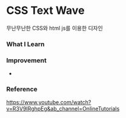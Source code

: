 # CSS Text Wave

무난무난한 CSS와 html js를 이용한 디자인

### What I Learn

### Improvement

-

### Reference

https://www.youtube.com/watch?v=R3V9IRghpEg&ab_channel=OnlineTutorials
